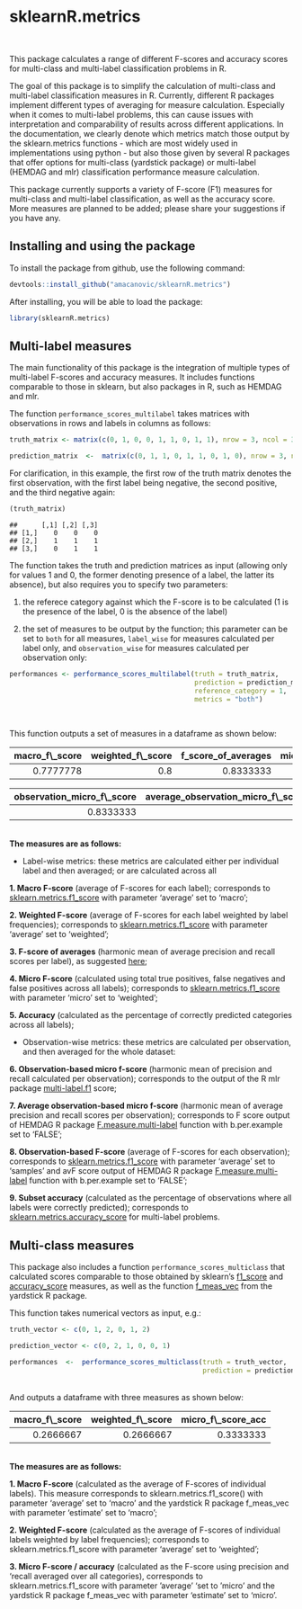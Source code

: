 sklearnR.metrics
================

<br>

This package calculates a range of different F-scores and accuracy
scores for multi-class and multi-label classification problems in R.

The goal of this package is to simplify the calculation of multi-class
and multi-label classification measures in R. Currently, different R
packages implement different types of averaging for measure calculation.
Especially when it comes to multi-label problems, this can cause issues
with interpretation and comparability of results across different
applications. In the documentation, we clearly denote which metrics
match those output by the sklearn.metrics functions - which are most
widely used in implementations using python - but also those given by
several R packages that offer options for multi-class (yardstick
package) or multi-label (HEMDAG and mlr) classification performance
measure calculation.

This package currently supports a variety of F-score (F1) measures for
multi-class and multi-label classification, as well as the accuracy
score. More measures are planned to be added; please share your
suggestions if you have any.

## Installing and using the package

To install the package from github, use the following command:

``` r
devtools::install_github("amacanovic/sklearnR.metrics")
```

After installing, you will be able to load the package:

``` r
library(sklearnR.metrics)
```

## Multi-label measures

The main functionality of this package is the integration of multiple
types of multi-label F-scores and accuracy measures. It includes
functions comparable to those in sklearn, but also packages in R, such
as HEMDAG and mlr.

The function `performance_scores_multilabel` takes matrices with
observations in rows and labels in columns as follows:

``` r
truth_matrix <- matrix(c(0, 1, 0, 0, 1, 1, 0, 1, 1), nrow = 3, ncol = 3)

prediction_matrix  <-  matrix(c(0, 1, 1, 0, 1, 1, 0, 1, 0), nrow = 3, ncol = 3)
```

For clarification, in this example, the first row of the truth matrix
denotes the first observation, with the first label being negative, the
second positive, and the third negative again:

``` r
(truth_matrix)
```

    ##      [,1] [,2] [,3]
    ## [1,]    0    0    0
    ## [2,]    1    1    1
    ## [3,]    0    1    1

The function takes the truth and prediction matrices as input (allowing
only for values 1 and 0, the former denoting presence of a label, the
latter its absence), but also requires you to specify two parameters:

1.  the referece category against which the F-score is to be calculated
    (1 is the presence of the label, 0 is the absence of the label)

2.  the set of measures to be output by the function; this parameter can
    be set to `both` for all measures, `label_wise` for measures
    calculated per label only, and `observation_wise` for measures
    calculated per observation only:

``` r
performances <- performance_scores_multilabel(truth = truth_matrix,
                                              prediction = prediction_matrix,  
                                              reference_category = 1,  
                                              metrics = "both")
```

<br>

This function outputs a set of measures in a dataframe as shown below:
<br>

<table class="table table-striped" style="margin-left: auto; margin-right: auto;">
<thead>
<tr>
<th style="text-align:right;">
macro_f\_score
</th>
<th style="text-align:right;">
weighted_f\_score
</th>
<th style="text-align:right;">
f_score_of_averages
</th>
<th style="text-align:right;">
micro_f\_score
</th>
<th style="text-align:right;">
accuracy
</th>
</tr>
</thead>
<tbody>
<tr>
<td style="text-align:right;">
0.7777778
</td>
<td style="text-align:right;">
0.8
</td>
<td style="text-align:right;">
0.8333333
</td>
<td style="text-align:right;">
0.8
</td>
<td style="text-align:right;">
0.7777778
</td>
</tr>
</tbody>
</table>
<table class="table table-striped" style="margin-left: auto; margin-right: auto;">
<thead>
<tr>
<th style="text-align:right;">
observation_micro_f\_score
</th>
<th style="text-align:right;">
average_observation_micro_f\_score
</th>
<th style="text-align:right;">
observation_f\_score
</th>
<th style="text-align:right;">
subset_accuracy
</th>
</tr>
</thead>
<tbody>
<tr>
<td style="text-align:right;">
0.8333333
</td>
<td style="text-align:right;">
0.5
</td>
<td style="text-align:right;">
0.5
</td>
<td style="text-align:right;">
0.6666667
</td>
</tr>
</tbody>
</table>

<br> **The measures are as follows:** <br>

-   Label-wise metrics: these metrics are calculated either per
    individual label and then averaged; or are calculated across all

**1. Macro F-score** (average of F-scores for each label); corresponds
to
[sklearn.metrics.f1_score](https://scikit-learn.org/stable/modules/generated/sklearn.metrics.f1_score.html)
with parameter ‘average’ set to ‘macro’;

**2. Weighted F-score** (average of F-scores for each label weighted by
label frequencies); corresponds to
[sklearn.metrics.f1_score](https://scikit-learn.org/stable/modules/generated/sklearn.metrics.f1_score.html)
with parameter ‘average’ set to ‘weighted’;

**3. F-score of averages** (harmonic mean of average precision and
recall scores per label), as suggested
[here](https://arxiv.org/pdf/1911.03347.pdf);

**4. Micro F-score** (calculated using total true positives, false
negatives and false positives across all labels); corresponds to
[sklearn.metrics.f1_score](https://scikit-learn.org/stable/modules/generated/sklearn.metrics.f1_score.html)
with parameter ‘micro’ set to ‘weighted’;

**5. Accuracy** (calculated as the percentage of correctly predicted
categories across all labels);

-   Observation-wise metrics: these metrics are calculated per
    observation, and then averaged for the whole dataset:

**6. Observation-based micro f-score** (harmonic mean of precision and
recall calculated per observation); corresponds to the output of the R
mlr package
[multi-label.f1](https://mlr.mlr-org.com/articles/tutorial/measures.html)
score;

**7. Average observation-based micro f-score** (harmonic mean of average
precision and recall scores per observation); corresponds to F score
output of HEMDAG R package
[F.measure.multi-label](https://search.r-project.org/CRAN/refmans/HEMDAG/html/multi-label.F.measure.html)
function with b.per.example set to ‘FALSE’;

**8. Observation-based F-score** (average of F-scores for each
observation); corresponds to
[sklearn.metrics.f1_score](https://scikit-learn.org/stable/modules/generated/sklearn.metrics.f1_score.html)
with parameter ‘average’ set to ‘samples’ and avF score output of HEMDAG
R package
[F.measure.multi-label](https://search.r-project.org/CRAN/refmans/HEMDAG/html/multilabel.F.measure.html)
function with b.per.example set to ‘FALSE’;

**9. Subset accuracy** (calculated as the percentage of observations
where all labels were correctly predicted); corresponds to
[sklearn.metrics.accuracy_score](https://scikit-learn.org/stable/modules/generated/sklearn.metrics.accuracy_score.html)
for multi-label problems.

## Multi-class measures

This package also includes a function `performance_scores_multiclass`
that calculated scores comparable to those obtained by sklearn’s
[f1_score](https://scikit-learn.org/stable/modules/generated/sklearn.metrics.f1_score.html)
and
[accuracy_score](https://scikit-learn.org/stable/modules/generated/sklearn.metrics.accuracy_score.html)
measures, as well as the function
[f_meas_vec](https://yardstick.tidymodels.org/reference/f_meas.html)
from the yardstick R package.

This function takes numerical vectors as input, e.g.:

``` r
truth_vector <- c(0, 1, 2, 0, 1, 2)

prediction_vector <- c(0, 2, 1, 0, 0, 1)

performances  <-  performance_scores_multiclass(truth = truth_vector, 
                                                prediction = prediction_vector)
```

<br> And outputs a dataframe with three measures as shown below:
<table class="table table-striped" style="margin-left: auto; margin-right: auto;">
<thead>
<tr>
<th style="text-align:right;">
macro_f\_score
</th>
<th style="text-align:right;">
weighted_f\_score
</th>
<th style="text-align:right;">
micro_f\_score_acc
</th>
</tr>
</thead>
<tbody>
<tr>
<td style="text-align:right;">
0.2666667
</td>
<td style="text-align:right;">
0.2666667
</td>
<td style="text-align:right;">
0.3333333
</td>
</tr>
</tbody>
</table>

<br> **The measures are as follows:** <br>

**1. Macro F-score** (calculated as the average of F-scores of
individual labels). This measure corresponds to
sklearn.metrics.f1_score() with parameter ‘average’ set to ‘macro’ and
the yardstick R package f_meas_vec with parameter ‘estimate’ set to
‘macro’;

**2. Weighted F-score** (calculated as the average of F-scores of
individual labels weighted by label frequencies); corresponds to
sklearn.metrics.f1_score with parameter ‘average’ set to ‘weighted’;

**3. Micro F-score / accuracy** (calculated as the F-score using
precision and ‘recall averaged over all categories), corresponds to
sklearn.metrics.f1_score with parameter ’average’ ‘set to ’micro’ and
the yardstick R package f_meas_vec with parameter ‘estimate’ set to
‘micro’.
